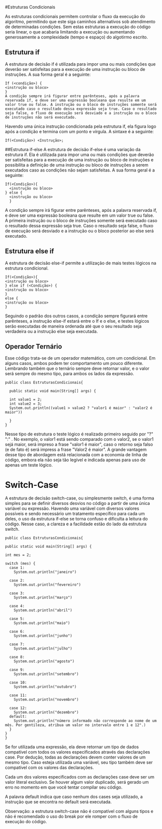 #Estruturas Condicionais
 
 As estruturas condicionais permitem controlar o fluxo da execução do algoritmo, permitindo que este siga caminhos alternativos sob atendimento de determinadas condições.
   Sem estas estruturas a execução do código seria linear, o que acabaria limitando a execução ou aumentando generosamente a complexidade (tempo e espaço) do algotirmo escrito.
   
  ## Estrutura if
  
  A estrutura de decisão if é utilizada para impor uma ou mais condições que deverão ser satisfeitas para a execução de uma instrução ou bloco de instruções. A sua forma geral é a seguinte:

```
If (<condição>) {
<instrução ou bloco>
}
A condição sempre irá figurar entre parênteses, após a palavra reservada if, e deve ser uma expressão booleana que resulte em um valor true ou false. A instrução ou o bloco de instruções somente será executado caso o resultado dessa expressão seja true. Caso o resultado seja false, o fluxo de execução será desviado e a instrução ou o bloco de instruções não será executado.
````
Havendo uma única instrução condicionada pela estrutura if, ela figura logo após a condição e termina com um ponto e vírgula. A sintaxe é a seguinte:

```
If(<Condição>) <Instrução>;
```   

##Estrutura if-else
A estrutura de decisão if-else é uma variação da estrutura if. Ela é utilizada para impor uma ou mais condições que deverão ser satisfeitas para a execução de uma instrução ou bloco de instruções e possibilita a definição de uma instrução ou bloco de instruções a serem executados caso as condições não sejam satisfeitas. A sua forma geral é a seguinte:

```
If(<Condição>){
  <instrução ou bloco>
} else {
  <instrução ou bloco> 
  }
```
A condição sempre irá figurar entre parênteses, após a palavra reservada if, e deve ser uma expressão booleana que resulte em um valor true ou false. A primeira instrução ou o bloco de instruções somente será executado caso o resultado dessa expressão seja true. Caso o resultado seja false, o fluxo de execução será desviado e a instrução ou o bloco posterior ao else será executado.

## Estrutura else if
  A estrutura de decisão else-if permite a utilização de mais testes lógicos na estrutura condicional. 
  
  ```
If(<Condição>){
  <instrução ou bloco>
} else if (<Condição>) {
  <instrução ou bloco>
  }
else {
  <instrução ou bloco> 
  }
```
  Seguindo o padrão dos outros casos, a condição sempre figurará entre parênteses, a instrução else-if estará entre o If e o else, e testes lógicos serão executadas de maneira ordenada até que o seu resultado seja verdadeira ou a instrução else seja executada.
  
## Operador Ternário

Esse código trata-se de um operador matemático, com um condicional. Em alguns casos, ambos podem ter comportamento um pouco diferente. Lembrando também que o ternário sempre deve retornar valor, e o valor será sempre do mesmo tipo, para ambos os lados da expressão.
```
public class EstruturasCondicionais{
  
  public static void main(String[] args) {
  
  int value1 = 2;
  int value2 = 3;
  System.out.println((value1 > value2 ? "valor1 é maior" : "valor2 é maior"))
  
  } 
}
```
  Nesse tipo de estrutura o teste lógico é realizado primeiro seguido por "?" <resultado se verdadeiro> ":" <resultado se falso>. No exemplo, o valor1 está sendo comparado com o valor2, se o valor1 sejá maior, será impreso a frase "valor1 é maior", caso o retorno seja falso (e de fato é) será impress a frase "Valor2 é maior".
  A grande vantagem desse tipo de abordagem está relacionada com a economia de linha de código, embora ela não seja tão legível e indicada apenas para uso de apenas um teste lógico.
  
  # Switch-Case
  
  A estrutura de decisão switch-case, ou simplesmente switch, é uma forma simples para se definir diversos desvios no código a partir de uma única variável ou expressão. Havendo uma variável com diversos valores possíveis e sendo necessário um tratamento específico para cada um deles, o uso da estrutura if-else se torna confuso e dificulta a leitura do código. Nesse caso, a clareza e a facilidade estão do lado da estrutura switch.
  
  ```
public class EstruturasCondicionais{
  
  public static void main(String[] args) {
  
  int mes = 2;
  
  switch (mes) {
    case 1:
      System.out.println("janeiro")
      
    case 2:
      System.out.println("fevereiro")
    
    case 3:
      System.out.println("março")
    
    case 4:
      System.out.println("abril")
    
    case 5:
      System.out.println("maio")
    
    case 6:
      System.out.println("junho")
    
    case 7:
      System.out.println("julho")
    
    case 8:
      System.out.println("agosto")
    
    case 9:
      System.out.println("setembro")
    
    case 10:
      System.out.println("outubro")
    
    case 11:
      System.out.println("novembro")
    
    case 12:
      System.out.println("dezembro")
    default:
      System.out.println("número informado não corresponde ao nome de um mês. Por gentileza, atribua um valor no intervalo entre 1 e 12".)
    }
  } 
}
```

Se for utilizada uma expressão, ela deve retornar um tipo de dados compatível com todos os valores especificados através das declarações case. Por dedução, todas as declarações devem conter valores de um mesmo tipo. Caso esteja utilizada uma variável, seu tipo também deve ser compatível com os valores das declarações.

Cada um dos valores especificados com as declarações case deve ser um valor literal exclusivo. Se houver algum valor duplicado, será gerado um erro no momento em que você tentar compilar seu código.

A palavra default indica que caso nenhum dos cases seja utilizado, a instrução que se encontra no default será executada.

Observação: a estrutura switch-case não é compatível com alguns tipos e não é recomendado o uso do break por ele romper com o fluxo de execução do código.

  
